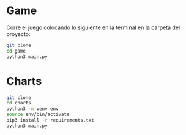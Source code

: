 # Game

Corre el juego colocando lo siguiente en la terminal en la carpeta del proyecto:

```sh
git clone 
cd game
python3 main.py
```

# Charts

```sh
git clone
cd charts
python3 -m venv env
source env/bin/activate
pip3 install -r requirements.txt 
python3 main.py
```